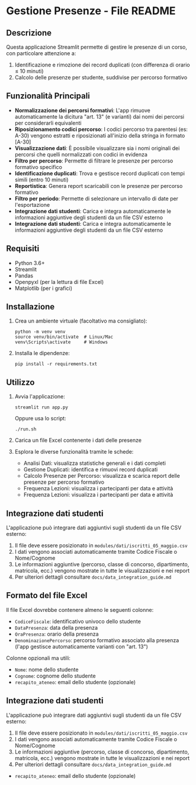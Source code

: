 # Gestione Presenze - File README

## Descrizione
Questa applicazione Streamlit permette di gestire le presenze di un corso, con particolare attenzione a:
1. Identificazione e rimozione dei record duplicati (con differenza di orario ≤ 10 minuti)
2. Calcolo delle presenze per studente, suddivise per percorso formativo

## Funzionalità Principali
- **Normalizzazione dei percorsi formativi**: L'app rimuove automaticamente la dicitura "art. 13" (e varianti) dai nomi dei percorsi per considerarli equivalenti
- **Riposizionamento codici percorso**: I codici percorso tra parentesi (es: A-30) vengono estratti e riposizionati all'inizio della stringa in formato [A-30]
- **Visualizzazione dati**: È possibile visualizzare sia i nomi originali dei percorsi che quelli normalizzati con codici in evidenza
- **Filtro per percorso**: Permette di filtrare le presenze per percorso formativo specifico
- **Identificazione duplicati**: Trova e gestisce record duplicati con tempi simili (entro 10 minuti)
- **Reportistica**: Genera report scaricabili con le presenze per percorso formativo
- **Filtro per periodo**: Permette di selezionare un intervallo di date per l'esportazione
- **Integrazione dati studenti**: Carica e integra automaticamente le informazioni aggiuntive degli studenti da un file CSV esterno
- **Integrazione dati studenti**: Carica e integra automaticamente le informazioni aggiuntive degli studenti da un file CSV esterno

## Requisiti
- Python 3.6+
- Streamlit
- Pandas
- Openpyxl (per la lettura di file Excel)
- Matplotlib (per i grafici)

## Installazione
1. Crea un ambiente virtuale (facoltativo ma consigliato):
   ```
   python -m venv venv
   source venv/bin/activate  # Linux/Mac
   venv\Scripts\activate     # Windows
   ```

2. Installa le dipendenze:
   ```
   pip install -r requirements.txt
   ```

## Utilizzo
1. Avvia l'applicazione:
   ```
   streamlit run app.py
   ```
   Oppure usa lo script:
   ```
   ./run.sh
   ```

2. Carica un file Excel contenente i dati delle presenze
3. Esplora le diverse funzionalità tramite le schede:
   - Analisi Dati: visualizza statistiche generali e i dati completi
   - Gestione Duplicati: identifica e rimuovi record duplicati
   - Calcolo Presenze per Percorso: visualizza e scarica report delle presenze per percorso formativo
   - Frequenza Lezioni: visualizza i partecipanti per data e attività
   - Frequenza Lezioni: visualizza i partecipanti per data e attività

## Integrazione dati studenti
L'applicazione può integrare dati aggiuntivi sugli studenti da un file CSV esterno:
1. Il file deve essere posizionato in `modules/dati/iscritti_05_maggio.csv`
2. I dati vengono associati automaticamente tramite Codice Fiscale o Nome/Cognome
3. Le informazioni aggiuntive (percorso, classe di concorso, dipartimento, matricola, ecc.) vengono mostrate in tutte le visualizzazioni e nei report
4. Per ulteriori dettagli consultare `docs/data_integration_guide.md`

## Formato del file Excel
Il file Excel dovrebbe contenere almeno le seguenti colonne:
- `CodiceFiscale`: identificativo univoco dello studente
- `DataPresenza`: data della presenza
- `OraPresenza`: orario della presenza
- `DenominazionePercorso`: percorso formativo associato alla presenza (l'app gestisce automaticamente varianti con "art. 13")

Colonne opzionali ma utili:
- `Nome`: nome dello studente
- `Cognome`: cognome dello studente
- `recapito_ateneo`: email dello studente (opzionale)

## Integrazione dati studenti
L'applicazione può integrare dati aggiuntivi sugli studenti da un file CSV esterno:
1. Il file deve essere posizionato in `modules/dati/iscritti_05_maggio.csv`
2. I dati vengono associati automaticamente tramite Codice Fiscale o Nome/Cognome
3. Le informazioni aggiuntive (percorso, classe di concorso, dipartimento, matricola, ecc.) vengono mostrate in tutte le visualizzazioni e nei report
4. Per ulteriori dettagli consultare `docs/data_integration_guide.md`
- `recapito_ateneo`: email dello studente (opzionale)
